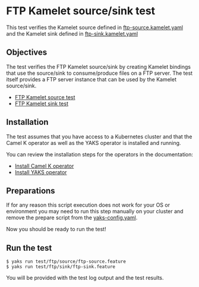 # FTP Kamelet source/sink test

This test verifies the Kamelet source defined in [ftp-source.kamelet.yaml](../../ftp-source.kamelet.yaml) 
and the Kamelet sink defined in [ftp-sink.kamelet.yaml](../../ftp-sink.kamelet.yaml)

## Objectives

The test verifies the FTP Kamelet source/sink by creating Kamelet bindings that use the source/sink to consume/produce 
files on a FTP server.
The test itself provides a FTP server instance that can be used by the Kamelet source/sink.

- [FTP Kamelet source test](source/README.md)
- [FTP Kamelet sink test](sink/README.md)

## Installation

The test assumes that you have access to a Kubernetes cluster and that the Camel K operator as well as the YAKS operator is installed
and running.

You can review the installation steps for the operators in the documentation:

- [Install Camel K operator](https://camel.apache.org/camel-k/latest/installation/installation.html)
- [Install YAKS operator](https://github.com/citrusframework/yaks#installation)

## Preparations

If for any reason this script execution does not work for your OS or environment you may need to run this step manually on your cluster and
remove the prepare script from the [yaks-config.yaml](yaks-config.yaml).

Now you should be ready to run the test!

## Run the test

```shell script
$ yaks run test/ftp/source/ftp-source.feature
$ yaks run test/ftp/sink/ftp-sink.feature
```

You will be provided with the test log output and the test results.
